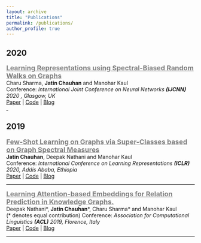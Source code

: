 ```yaml
---
layout: archive
title: "Publications"
permalink: /publications/
author_profile: true
---
```


## 2020
<span style="color:gray"><b><u><font size=4> Learning Representations using Spectral-Biased Random Walks on
Graphs </font></u></b></span> \
Charu Sharma, **Jatin Chauhan** and Manohar Kaul \
Conference: *International Joint Conference on Neural Networks **(IJCNN)** 2020 , Glasgow, UK* \
[Paper](https://arxiv.org/pdf/2005.09752.pdf) | [Code](https://github.com/charusharma1991/LinkPred) | [Blog](https://medium.com/swlh/spectral-biased-random-walks-on-graphs-9fd771e384ae) 
<hr width=5 />

## 2019
<span style="color:gray"><b><u><font size=4> Few-Shot Learning on Graphs via Super-Classes based on Graph Spectral Measures </font></u></b></span> \
**Jatin Chauhan**, Deepak Nathani and Manohar Kaul \
Conference: *International Conference on Learning Representations **(ICLR)** 2020, Addis
Ababa, Ethiopia* \
[Paper](https://www.openreview.net/forum?id=Bkeeca4Kvr) | [Code](https://github.com/chauhanjatin10/GraphsFewShot) | [Blog](https://medium.com/@cs17btech11019/few-shot-learning-on-graphs-f6312a9e9de5) 
<hr size=1 />

<span style="color:gray"><b><u><font size=4> Learning Attention-based Embeddings for Relation Prediction in
Knowledge Graphs. </font></u></b></span> \
Deepak Nathani*, **Jatin Chauhan***, Charu Sharma* and Manohar Kaul \
(* denotes equal contribution)
Conference: *Association for Computational Linguistics **(ACL)** 2019, Florence, Italy* \
[Paper](https://www.aclweb.org/anthology/P19-1466.pdf) | [Code](https://www.aclweb.org/anthology/P19-1466.pdf) | [Blog](https://deepakn97.github.io/blog/2019/Knowledge-Base-Relation-Prediction/) 
<hr size=1 />
